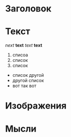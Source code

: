 # Заголовок
# Текст
*next*
**text**
_text_
__text__
1. списоа
1. список
1. список
* список другой
* другой список
* вот так вот

# Изображения
# Мысли